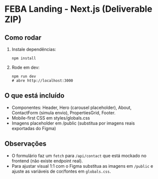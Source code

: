# FEBA Landing - Next.js (Deliverable ZIP)

## Como rodar

1. Instale dependências:
   ```
   npm install
   ```
2. Rode em dev:
   ```
   npm run dev
   # abre http://localhost:3000
   ```

## O que está incluído
- Componentes: Header, Hero (carousel placeholder), About, ContactForm (simula envio), PropertiesGrid, Footer.
- Mobile-first CSS em styles/globals.css
- Imagens placeholder em /public (substitua por imagens reais exportadas do Figma)

## Observações
- O formulário faz um `fetch` para `/api/contact` que está mockado no frontend (não existe endpoint real).
- Para ajustar visual 1:1 com o Figma substitua as imagens em `/public` e ajuste as variáveis de cor/fontes em `globals.css`.
